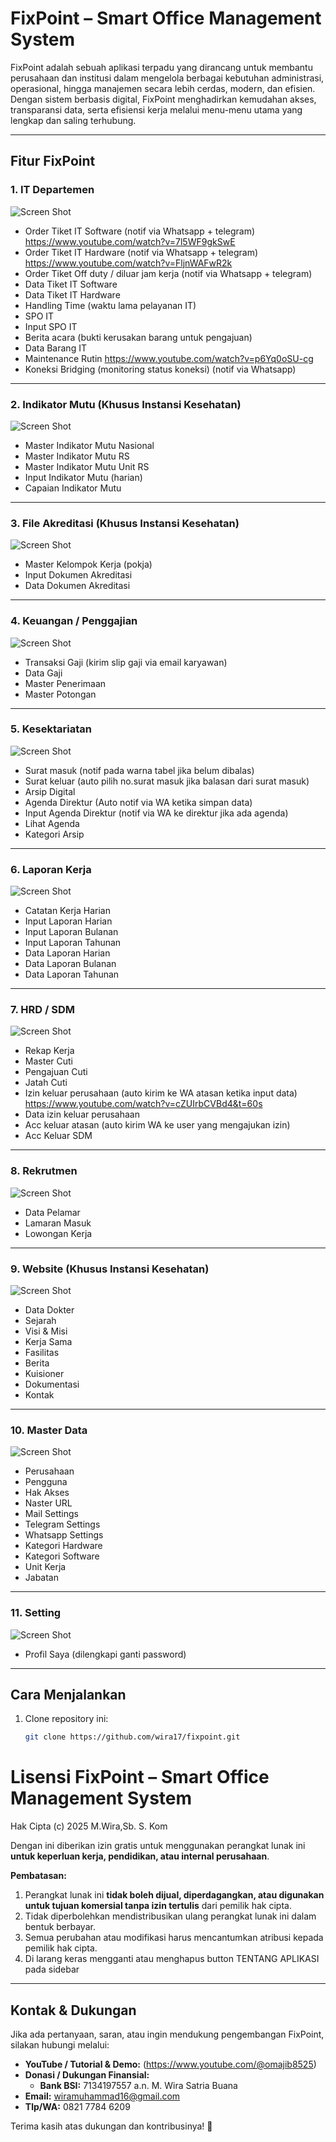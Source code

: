 # FixPoint – Smart Office Management System

FixPoint adalah sebuah aplikasi terpadu yang dirancang untuk membantu perusahaan dan institusi dalam mengelola berbagai kebutuhan administrasi, operasional, hingga manajemen secara lebih cerdas, modern, dan efisien. Dengan sistem berbasis digital, FixPoint menghadirkan kemudahan akses, transparansi data, serta efisiensi kerja melalui menu-menu utama yang lengkap dan saling terhubung.

---

## Fitur FixPoint

### 1. IT Departemen
![Screen Shot](https://github.com/user-attachments/assets/3910cb58-b7b9-4480-beff-fb439c161050)
- Order Tiket IT Software (notif via Whatsapp + telegram) https://www.youtube.com/watch?v=7l5WF9gkSwE
- Order Tiket IT Hardware (notif via Whatsapp + telegram) https://www.youtube.com/watch?v=FljnWAFwR2k
- Order Tiket Off duty / diluar jam kerja (notif via Whatsapp + telegram)
- Data Tiket IT Software
- Data Tiket IT Hardware
- Handling Time (waktu lama pelayanan IT)
- SPO IT
- Input SPO IT
- Berita acara (bukti kerusakan barang untuk pengajuan)
- Data Barang IT
- Maintenance Rutin https://www.youtube.com/watch?v=p6Yq0oSU-cg
- Koneksi Bridging (monitoring status koneksi) (notif via Whatsapp)

---

### 2. Indikator Mutu (Khusus Instansi Kesehatan)
![Screen Shot](https://github.com/user-attachments/assets/76d11402-8c19-4bd3-8ba7-df81298f7138)
- Master Indikator Mutu Nasional
- Master Indikator Mutu RS
- Master Indikator Mutu Unit RS
- Input Indikator Mutu (harian)
- Capaian Indikator Mutu

---

### 3. File Akreditasi (Khusus Instansi Kesehatan)
![Screen Shot](https://github.com/user-attachments/assets/93205aa3-9133-45da-bdc0-0b5d3e4b0e45)
- Master Kelompok Kerja (pokja)
- Input Dokumen Akreditasi
- Data Dokumen Akreditasi

---

### 4. Keuangan / Penggajian
![Screen Shot](https://github.com/user-attachments/assets/7cf2fda6-e7f5-494b-90a0-42fa8336337b)
- Transaksi Gaji (kirim slip gaji via email karyawan)
- Data Gaji
- Master Penerimaan
- Master Potongan

---

### 5. Kesektariatan
![Screen Shot](https://github.com/user-attachments/assets/c11b0e66-9d5c-4dc4-bb77-28f686a220d3)
- Surat masuk (notif pada warna tabel jika belum dibalas)
- Surat keluar (auto pilih no.surat masuk jika balasan dari surat masuk)
- Arsip Digital
- Agenda Direktur (Auto notif via WA ketika simpan data)
- Input Agenda Direktur (notif via WA ke direktur jika ada agenda)
- Lihat Agenda
- Kategori Arsip

---

### 6. Laporan Kerja
![Screen Shot](https://github.com/user-attachments/assets/e19e269b-a413-4d86-8c9b-c9be61ee90fd)
- Catatan Kerja Harian
- Input Laporan Harian
- Input Laporan Bulanan
- Input Laporan Tahunan
- Data Laporan Harian
- Data Laporan Bulanan
- Data Laporan Tahunan

---

### 7. HRD / SDM
![Screen Shot](https://github.com/user-attachments/assets/768cfb3b-8b17-4182-9234-c6eb384ed1c3)
- Rekap Kerja
- Master Cuti 
- Pengajuan Cuti 
- Jatah Cuti 
- Izin keluar perusahaan (auto kirim ke WA atasan ketika input data)  https://www.youtube.com/watch?v=cZUIrbCVBd4&t=60s
- Data izin keluar perusahaan 
- Acc keluar atasan (auto kirim WA ke user yang mengajukan izin)
- Acc Keluar SDM

---

### 8. Rekrutmen
![Screen Shot](https://github.com/user-attachments/assets/016c3847-1807-4628-8872-bb9cfa1b0181)
- Data Pelamar
- Lamaran Masuk
- Lowongan Kerja

---

### 9. Website (Khusus Instansi Kesehatan)
![Screen Shot](https://github.com/user-attachments/assets/913bf814-04d2-42d6-b87d-7566f7e53072)
- Data Dokter
- Sejarah
- Visi & Misi
- Kerja Sama
- Fasilitas
- Berita
- Kuisioner
- Dokumentasi
- Kontak

---

### 10. Master Data
![Screen Shot](https://github.com/user-attachments/assets/fb248e06-4d37-42c2-a5ef-88c7cbf67fba)
- Perusahaan
- Pengguna
- Hak Akses
- Naster URL
- Mail Settings
- Telegram Settings
- Whatsapp Settings
- Kategori Hardware
- Kategori Software
- Unit Kerja
- Jabatan

---

### 11. Setting
![Screen Shot](https://github.com/user-attachments/assets/10fd5b5c-a7a1-4ef2-bea9-ae1d56a8bbfe)
- Profil Saya (dilengkapi ganti password)

---

## Cara Menjalankan
1. Clone repository ini:  
   ```bash
   git clone https://github.com/wira17/fixpoint.git

# Lisensi FixPoint – Smart Office Management System

Hak Cipta (c) 2025 M.Wira,Sb. S. Kom

Dengan ini diberikan izin gratis untuk menggunakan perangkat lunak ini **untuk keperluan kerja, pendidikan, atau internal perusahaan**.  

**Pembatasan:**
1. Perangkat lunak ini **tidak boleh dijual, diperdagangkan, atau digunakan untuk tujuan komersial tanpa izin tertulis** dari pemilik hak cipta.
2. Tidak diperbolehkan mendistribusikan ulang perangkat lunak ini dalam bentuk berbayar.
3. Semua perubahan atau modifikasi harus mencantumkan atribusi kepada pemilik hak cipta.
4. Di larang keras mengganti atau menghapus button TENTANG APLIKASI pada sidebar

---

## Kontak & Dukungan

Jika ada pertanyaan, saran, atau ingin mendukung pengembangan FixPoint, silakan hubungi melalui:

- **YouTube / Tutorial & Demo:** (https://www.youtube.com/@omajib8525)
- **Donasi / Dukungan Finansial:**  
  - **Bank BSI:** 7134197557 a.n. M. Wira Satria Buana
- **Email:** wiramuhammad16@gmail.com
- **Tlp/WA:** 0821 7784 6209

Terima kasih atas dukungan dan kontribusinya! 🙏


